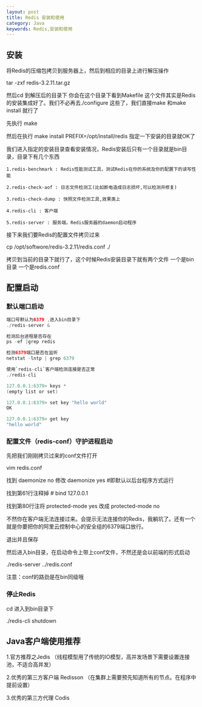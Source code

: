 ```yaml
---
layout: post
title: Redis 安装和使用
category: Java
keywords: Redis,安装和使用
---
```


## 安装

将Redis的压缩包拷贝到服务器上，然后到相应的目录上进行解压操作

tar -zxf redis-3.2.11.tar.gz

然后cd 到解压后的目录下 你会在这个目录下看到Makefile 这个文件其实是Redis的安装集成好了。我们不必再去./configure 这些了，我们直接make 和make install 就行了

先执行 make

然后在执行 make install PREFIX=/opt/install/redis 指定一下安装的目录就OK了

我们进入指定的安装目录查看安装情况，Redis安装后只有一个目录就是bin目录，目录下有几个东西

	1.redis-benchmark : Redis性能测试工具，测试Redis在你的系统及你的配置下的读写性能 

	2.redis-check-aof : 日志文件检测工(比如断电造成日志损坏,可以检测并修复) 

	3.redis-check-dump : 快照文件检测工具,效果类上 

	4.redis-cli : 客户端 

	5.redis-server : 服务端，Redis服务器的daemon启动程序

接下来我们要Redis的配置文件拷贝过来

cp /opt/softwore/redis-3.2.11/redis.conf ./

拷贝到当前的目录下就行了，这个时候Redis安装目录下就有两个文件 一个是bin目录 一个是redis.conf

## 配置启动

### 默认端口启动
``` java
端口号默认为6379 ,进入bin目录下
./redis-server &

检测后台进程是否存在
ps -ef |grep redis

检测6379端口是否在监听
netstat -lntp | grep 6379

使用`redis-cli`客户端检测连接是否正常
./redis-cli

127.0.0.1:6379> keys *
(empty list or set)

127.0.0.1:6379> set key "hello world"
OK

127.0.0.1:6379> get key
"hello world"
``` 

### 配置文件（redis-conf）守护进程启动

先把我们刚刚拷贝过来的conf文件打开

vim redis.conf

找到 daemonize no  修改 daemonize yes  #即默认以后台程序方式运行

找到第61行注释掉 # bind 127.0.0.1 

找到第80行注将 protected-mode yes 改成 protected-mode no

不然你在客户端无法连接过来。会提示无法连接你的Redis，我躺坑了。还有一个就是你要把你的阿里云控制中心的安全组的6379端口放行。

退出并且保存

然后进入bin目录，在启动命令上带上conf文件，不然还是会以前端的形式启动

./redis-server ../redis.conf

注意：conf的路劲是在bin同级哦


### 停止Redis

cd 进入到bin目录下 

./redis-cli shutdown


## Java客户端使用推荐

1.官方推荐之Jedis （线程模型用了传统的IO模型，高并发场景下需要设置连接池，不适合高并发）

2.优秀的第三方客户端 Redisson （在集群上需要预先知道所有的节点。在程序中提前设置）

3.优秀的第三方代理 Codis

























